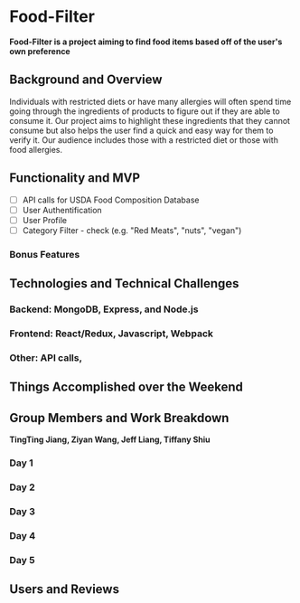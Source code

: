 # Food-Filter

**Food-Filter is a project aiming to find food items based off of the user's own preference**

## Background and Overview

Individuals with restricted diets or have many allergies will often spend time going through the ingredients of products to figure out if they are able to consume it. Our project aims to highlight these ingredients that they cannot consume but also helps the user find a quick and easy way for them to verify it. Our audience includes those with a restricted diet or those with food allergies.

## Functionality and MVP

* [ ] API calls for USDA Food Composition Database
* [ ] User Authentification
* [ ] User Profile
* [ ] Category Filter - check (e.g. "Red Meats", "nuts", "vegan")

### Bonus Features

## Technologies and Technical Challenges

### Backend: MongoDB, Express, and Node.js

### Frontend: React/Redux, Javascript, Webpack

### Other: API calls,

## Things Accomplished over the Weekend

## Group Members and Work Breakdown

**TingTing Jiang, Ziyan Wang, Jeff Liang, Tiffany Shiu**

### Day 1

### Day 2

### Day 3

### Day 4

### Day 5

## Users and Reviews
